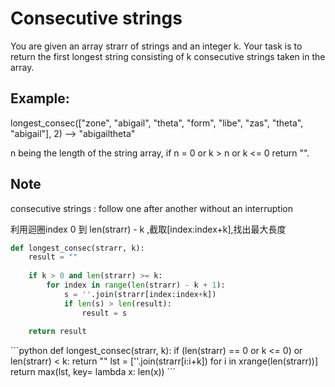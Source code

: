 # Consecutive strings
You are given an array strarr of strings and an integer k. Your task is to return the first longest string consisting of k consecutive strings taken in the array.</br>

## Example:
longest_consec(["zone", "abigail", "theta", "form", "libe", "zas", "theta", "abigail"], 2) --> "abigailtheta"</br>

n being the length of the string array, if n = 0 or k > n or k <= 0 return "".</br>

## Note
consecutive strings : follow one after another without an interruption</br>





<sol> 利用迴圈index 0 到 len(strarr) - k ,截取[index:index+k],找出最大長度

```python
def longest_consec(strarr, k):
    result = ""
    
    if k > 0 and len(strarr) >= k:
        for index in range(len(strarr) - k + 1):
            s = ''.join(strarr[index:index+k])
            if len(s) > len(result):
                result = s
            
    return result
```	

<sol> 
```python	
def longest_consec(strarr, k):
    if (len(strarr) == 0 or k <= 0) or len(strarr) < k:
        return ""
    lst = [''.join(strarr[i:i+k]) for i in xrange(len(strarr))]
    return max(lst, key= lambda x: len(x))
```	    
